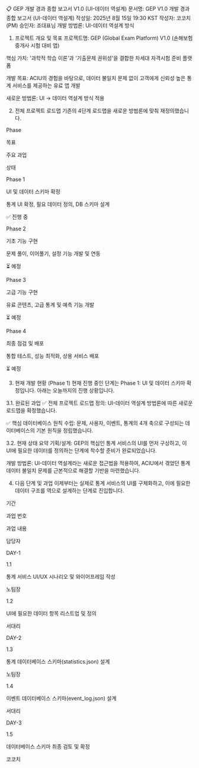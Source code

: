 📋 GEP 개발 경과 종합 보고서 V1.0 (UI-데이터 역설계)
문서명: GEP V1.0 개발 경과 종합 보고서 (UI-데이터 역설계)
작성일: 2025년 8월 15일 19:30 KST
작성자: 코코치 (PM)
승인자: 조대표님
개발 방법론: UI-데이터 역설계 방식

1. 프로젝트 개요 및 목표
프로젝트명: GEP (Global Exam Platform) V1.0 (손해보험중개사 시험 대비 앱)

핵심 가치: '과학적 학습 이론'과 '기출문제 권위성'을 결합한 차세대 자격시험 준비 플랫폼

개발 목표: ACIU의 경험을 바탕으로, 데이터 불일치 문제 없이 고객에게 신뢰성 높은 통계 서비스를 제공하는 유료 앱 개발

새로운 방법론: UI → 데이터 역설계 방식 적용

2. 전체 프로젝트 로드맵
기존의 4단계 로드맵을 새로운 방법론에 맞춰 재정의했습니다.

Phase

목표

주요 과업

상태

Phase 1

UI 및 데이터 스키마 확정

통계 UI 확정, 필요 데이터 정의, DB 스키마 설계

✅ 진행 중

Phase 2

기초 기능 구현

문제 풀이, 이어풀기, 설정 기능 개발 및 연동

⏳ 예정

Phase 3

고급 기능 구현

유료 콘텐츠, 고급 통계 및 예측 기능 개발

⏳ 예정

Phase 4

최종 점검 및 배포

통합 테스트, 성능 최적화, 상용 서비스 배포

⏳ 예정

3. 현재 개발 현황 (Phase 1)
현재 진행 중인 단계는 Phase 1: UI 및 데이터 스키마 확정입니다. 아래는 오늘까지의 진행 상황입니다.

3.1. 완료된 과업
✅ 전체 프로젝트 로드맵 정의: UI-데이터 역설계 방법론에 따른 새로운 로드맵을 확정했습니다.

✅ 핵심 데이터베이스 원칙 수립: 문제, 사용자, 이벤트, 통계의 4개 축으로 구성되는 데이터베이스의 기본 원칙을 정립했습니다.

3.2. 현재 상태 요약
기획/설계: GEP의 핵심인 통계 서비스의 UI를 먼저 구상하고, 이 UI에 필요한 데이터를 정의하는 단계에 착수할 준비가 완료되었습니다.

개발 방법론: UI-데이터 역설계라는 새로운 접근법을 적용하여, ACIU에서 겪었던 통계 데이터 불일치 문제를 근본적으로 해결할 기반을 마련했습니다.

4. 다음 단계 및 과업
이제부터는 실제로 통계 서비스의 UI를 구체화하고, 이에 필요한 데이터 구조를 역으로 설계하는 단계로 진입합니다.

기간

과업 번호

과업 내용

담당자

DAY-1

1.1

통계 서비스 UI/UX 시나리오 및 와이어프레임 작성

노팀장



1.2

UI에 필요한 데이터 항목 리스트업 및 정의

서대리

DAY-2

1.3

통계 데이터베이스 스키마(statistics.json) 설계

노팀장



1.4

이벤트 데이터베이스 스키마(event_log.json) 설계

서대리

DAY-3

1.5

데이터베이스 스키마 최종 검토 및 확정

코코치